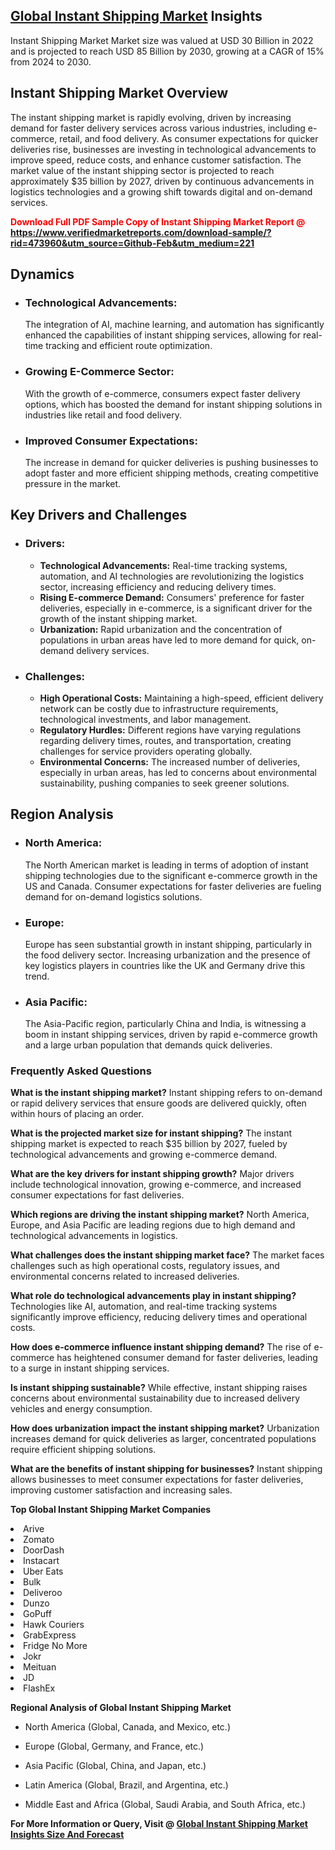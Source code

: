 <h2><a href="https://www.verifiedmarketreports.com/download-sample/?rid=473960&amp;utm_source=Github&amp;utm_medium=221" target="_blank">Global Instant Shipping Market</a> Insights</h2><p>Instant Shipping Market Market size was valued at USD 30 Billion in 2022 and is projected to reach USD 85 Billion by 2030, growing at a CAGR of 15% from 2024 to 2030.</p><p> <h2>Instant Shipping Market Overview</h2> <p>The instant shipping market is rapidly evolving, driven by increasing demand for faster delivery services across various industries, including e-commerce, retail, and food delivery. As consumer expectations for quicker deliveries rise, businesses are investing in technological advancements to improve speed, reduce costs, and enhance customer satisfaction. The market value of the instant shipping sector is projected to reach approximately $35 billion by 2027, driven by continuous advancements in logistics technologies and a growing shift towards digital and on-demand services.</p> <p><b><p><span class=""><span style="color: #ff0000;"><strong>Download Full PDF Sample Copy of Instant Shipping Market Report</strong> @ </span><a href="https://www.verifiedmarketreports.com/download-sample/?rid=473960&amp;utm_source=Github-Feb&amp;utm_medium=221" target="_blank">https://www.verifiedmarketreports.com/download-sample/?rid=473960&amp;utm_source=Github-Feb&amp;utm_medium=221</a></span></p></b></p> <h2>Dynamics</h2> <ul> <li><h3>Technological Advancements:</h3> The integration of AI, machine learning, and automation has significantly enhanced the capabilities of instant shipping services, allowing for real-time tracking and efficient route optimization.</li> <li><h3>Growing E-Commerce Sector:</h3> With the growth of e-commerce, consumers expect faster delivery options, which has boosted the demand for instant shipping solutions in industries like retail and food delivery.</li> <li><h3>Improved Consumer Expectations:</h3> The increase in demand for quicker deliveries is pushing businesses to adopt faster and more efficient shipping methods, creating competitive pressure in the market.</li> </ul> <h2>Key Drivers and Challenges</h2> <ul> <li><h3>Drivers:</h3> <ul> <li><strong>Technological Advancements:</strong> Real-time tracking systems, automation, and AI technologies are revolutionizing the logistics sector, increasing efficiency and reducing delivery times.</li> <li><strong>Rising E-commerce Demand:</strong> Consumers' preference for faster deliveries, especially in e-commerce, is a significant driver for the growth of the instant shipping market.</li> <li><strong>Urbanization:</strong> Rapid urbanization and the concentration of populations in urban areas have led to more demand for quick, on-demand delivery services.</li> </ul> </li> <li><h3>Challenges:</h3> <ul> <li><strong>High Operational Costs:</strong> Maintaining a high-speed, efficient delivery network can be costly due to infrastructure requirements, technological investments, and labor management.</li> <li><strong>Regulatory Hurdles:</strong> Different regions have varying regulations regarding delivery times, routes, and transportation, creating challenges for service providers operating globally.</li> <li><strong>Environmental Concerns:</strong> The increased number of deliveries, especially in urban areas, has led to concerns about environmental sustainability, pushing companies to seek greener solutions.</li> </ul> </li> </ul> <h2>Region Analysis</h2> <ul> <li><h3>North America:</h3> The North American market is leading in terms of adoption of instant shipping technologies due to the significant e-commerce growth in the US and Canada. Consumer expectations for faster deliveries are fueling demand for on-demand logistics solutions.</li> <li><h3>Europe:</h3> Europe has seen substantial growth in instant shipping, particularly in the food delivery sector. Increasing urbanization and the presence of key logistics players in countries like the UK and Germany drive this trend.</li> <li><h3>Asia Pacific:</h3> The Asia-Pacific region, particularly China and India, is witnessing a boom in instant shipping services, driven by rapid e-commerce growth and a large urban population that demands quick deliveries.</li> </ul> <h3>Frequently Asked Questions</h3> <p><strong>What is the instant shipping market?</strong> Instant shipping refers to on-demand or rapid delivery services that ensure goods are delivered quickly, often within hours of placing an order.</p> <p><strong>What is the projected market size for instant shipping?</strong> The instant shipping market is expected to reach $35 billion by 2027, fueled by technological advancements and growing e-commerce demand.</p> <p><strong>What are the key drivers for instant shipping growth?</strong> Major drivers include technological innovation, growing e-commerce, and increased consumer expectations for fast deliveries.</p> <p><strong>Which regions are driving the instant shipping market?</strong> North America, Europe, and Asia Pacific are leading regions due to high demand and technological advancements in logistics.</p> <p><strong>What challenges does the instant shipping market face?</strong> The market faces challenges such as high operational costs, regulatory issues, and environmental concerns related to increased deliveries.</p> <p><strong>What role do technological advancements play in instant shipping?</strong> Technologies like AI, automation, and real-time tracking systems significantly improve efficiency, reducing delivery times and operational costs.</p> <p><strong>How does e-commerce influence instant shipping demand?</strong> The rise of e-commerce has heightened consumer demand for faster deliveries, leading to a surge in instant shipping services.</p> <p><strong>Is instant shipping sustainable?</strong> While effective, instant shipping raises concerns about environmental sustainability due to increased delivery vehicles and energy consumption.</p> <p><strong>How does urbanization impact the instant shipping market?</strong> Urbanization increases demand for quick deliveries as larger, concentrated populations require efficient shipping solutions.</p> <p><strong>What are the benefits of instant shipping for businesses?</strong> Instant shipping allows businesses to meet consumer expectations for faster deliveries, improving customer satisfaction and increasing sales.</p> </p><p><strong>Top Global Instant Shipping Market Companies</strong></p><div data-test-id=""><p><li>Arive</li><li> Zomato</li><li> DoorDash</li><li> Instacart</li><li> Uber Eats</li><li> Bulk</li><li> Deliveroo</li><li> Dunzo</li><li> GoPuff</li><li> Hawk Couriers</li><li> GrabExpress</li><li> Fridge No More</li><li> Jokr</li><li> Meituan</li><li> JD</li><li> FlashEx</li></p><div><strong>Regional Analysis of&nbsp;Global Instant Shipping Market</strong></div><ul><li dir="ltr"><p dir="ltr">North America&nbsp;(Global, Canada, and Mexico, etc.)</p></li><li dir="ltr"><p dir="ltr">Europe (Global, Germany, and France, etc.)</p></li><li dir="ltr"><p dir="ltr">Asia Pacific&nbsp;(Global, China, and Japan, etc.)</p></li><li dir="ltr"><p dir="ltr">Latin America&nbsp;(Global, Brazil, and Argentina, etc.)</p></li><li dir="ltr">Middle East and Africa&nbsp;(Global, Saudi Arabia, and South Africa, etc.)</li></ul><p><strong>For More Information or Query, Visit @&nbsp;</strong><strong><a href="https://www.verifiedmarketreports.com/product/instant-shipping-market/?utm_source=Github&amp;utm_medium=221" target="_blank">Global Instant Shipping Market Insights Size And Forecast</a></strong></p></div>
